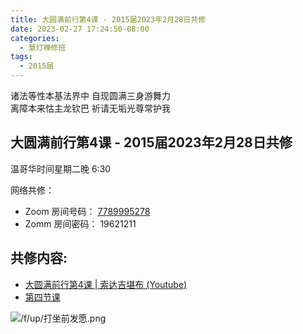 ```yaml
---
title: 大圆满前行第4课 - 2015届2023年2月28日共修
date: 2023-02-27 17:24:50-08:00
categories:
  - 慧灯禅修班
tags:
  - 2015届
---
```

诸法等性本基法界中 自现圆满三身游舞力  
离障本来怙主龙钦巴 祈请无垢光尊常护我

## 大圆满前行第4课 - 2015届2023年2月28日共修

温哥华时间星期二晚 6:30 

网络共修：

- Zoom 房间号码： [7789995278](https://us02web.zoom.us/j/7789995278?pwd=VjZmbWJFY2k2K0E5RVB2cTNIQmhqUT09)
- Zomm 房间密码： 19621211

## 共修内容:

- [大圆满前行第4课 | 索达吉堪布 (Youtube)](https://www.youtube.com/watch?v=wgUMPUBZAeA&list=PLAnEIprIVklfWTKX6X1gI9eR_phiB8B4b&index=6)
- [第四节课](https://s3.ca-central-1.wasabisys.com/hddata/f.huidengchanxiu.net/refs/qxgs/qxgs-02wffs#第四节课)

![/f/up/打坐前发愿.png](/f/up/打坐前发愿.png)

